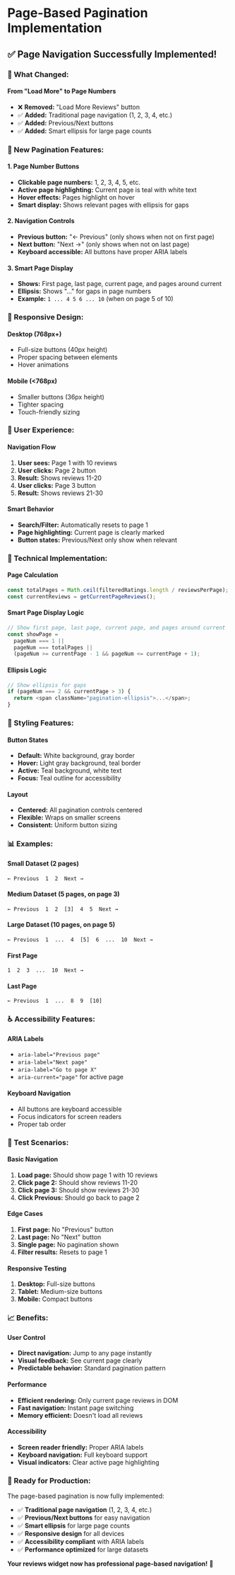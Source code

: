 # Page-Based Pagination Implementation

## ✅ **Page Navigation Successfully Implemented!**

### **🎯 What Changed:**

#### **From "Load More" to Page Numbers**
- ❌ **Removed:** "Load More Reviews" button
- ✅ **Added:** Traditional page navigation (1, 2, 3, 4, etc.)
- ✅ **Added:** Previous/Next buttons
- ✅ **Added:** Smart ellipsis for large page counts

### **🎨 New Pagination Features:**

#### **1. Page Number Buttons**
- **Clickable page numbers:** 1, 2, 3, 4, 5, etc.
- **Active page highlighting:** Current page is teal with white text
- **Hover effects:** Pages highlight on hover
- **Smart display:** Shows relevant pages with ellipsis for gaps

#### **2. Navigation Controls**
- **Previous button:** "← Previous" (only shows when not on first page)
- **Next button:** "Next →" (only shows when not on last page)
- **Keyboard accessible:** All buttons have proper ARIA labels

#### **3. Smart Page Display**
- **Shows:** First page, last page, current page, and pages around current
- **Ellipsis:** Shows "..." for gaps in page numbers
- **Example:** `1 ... 4 5 6 ... 10` (when on page 5 of 10)

### **📱 Responsive Design:**

#### **Desktop (768px+)**
- Full-size buttons (40px height)
- Proper spacing between elements
- Hover animations

#### **Mobile (<768px)**
- Smaller buttons (36px height)
- Tighter spacing
- Touch-friendly sizing

### **🎯 User Experience:**

#### **Navigation Flow**
1. **User sees:** Page 1 with 10 reviews
2. **User clicks:** Page 2 button
3. **Result:** Shows reviews 11-20
4. **User clicks:** Page 3 button
5. **Result:** Shows reviews 21-30

#### **Smart Behavior**
- **Search/Filter:** Automatically resets to page 1
- **Page highlighting:** Current page is clearly marked
- **Button states:** Previous/Next only show when relevant

### **🔧 Technical Implementation:**

#### **Page Calculation**
```javascript
const totalPages = Math.ceil(filteredRatings.length / reviewsPerPage);
const currentReviews = getCurrentPageReviews();
```

#### **Smart Page Display Logic**
```javascript
// Show first page, last page, current page, and pages around current
const showPage = 
  pageNum === 1 || 
  pageNum === totalPages || 
  (pageNum >= currentPage - 1 && pageNum <= currentPage + 1);
```

#### **Ellipsis Logic**
```javascript
// Show ellipsis for gaps
if (pageNum === 2 && currentPage > 3) {
  return <span className="pagination-ellipsis">...</span>;
}
```

### **🎨 Styling Features:**

#### **Button States**
- **Default:** White background, gray border
- **Hover:** Light gray background, teal border
- **Active:** Teal background, white text
- **Focus:** Teal outline for accessibility

#### **Layout**
- **Centered:** All pagination controls centered
- **Flexible:** Wraps on smaller screens
- **Consistent:** Uniform button sizing

### **📊 Examples:**

#### **Small Dataset (2 pages)**
```
← Previous  1  2  Next →
```

#### **Medium Dataset (5 pages, on page 3)**
```
← Previous  1  2  [3]  4  5  Next →
```

#### **Large Dataset (10 pages, on page 5)**
```
← Previous  1  ...  4  [5]  6  ...  10  Next →
```

#### **First Page**
```
1  2  3  ...  10  Next →
```

#### **Last Page**
```
← Previous  1  ...  8  9  [10]
```

### **♿ Accessibility Features:**

#### **ARIA Labels**
- `aria-label="Previous page"`
- `aria-label="Next page"`
- `aria-label="Go to page X"`
- `aria-current="page"` for active page

#### **Keyboard Navigation**
- All buttons are keyboard accessible
- Focus indicators for screen readers
- Proper tab order

### **🧪 Test Scenarios:**

#### **Basic Navigation**
1. **Load page:** Should show page 1 with 10 reviews
2. **Click page 2:** Should show reviews 11-20
3. **Click page 3:** Should show reviews 21-30
4. **Click Previous:** Should go back to page 2

#### **Edge Cases**
1. **First page:** No "Previous" button
2. **Last page:** No "Next" button
3. **Single page:** No pagination shown
4. **Filter results:** Resets to page 1

#### **Responsive Testing**
1. **Desktop:** Full-size buttons
2. **Tablet:** Medium-size buttons
3. **Mobile:** Compact buttons

### **📈 Benefits:**

#### **User Control**
- **Direct navigation:** Jump to any page instantly
- **Visual feedback:** See current page clearly
- **Predictable behavior:** Standard pagination pattern

#### **Performance**
- **Efficient rendering:** Only current page reviews in DOM
- **Fast navigation:** Instant page switching
- **Memory efficient:** Doesn't load all reviews

#### **Accessibility**
- **Screen reader friendly:** Proper ARIA labels
- **Keyboard navigation:** Full keyboard support
- **Visual indicators:** Clear active page highlighting

### **🚀 Ready for Production:**

The page-based pagination is now fully implemented:

- ✅ **Traditional page navigation** (1, 2, 3, 4, etc.)
- ✅ **Previous/Next buttons** for easy navigation
- ✅ **Smart ellipsis** for large page counts
- ✅ **Responsive design** for all devices
- ✅ **Accessibility compliant** with ARIA labels
- ✅ **Performance optimized** for large datasets

**Your reviews widget now has professional page-based navigation!** 🎉
